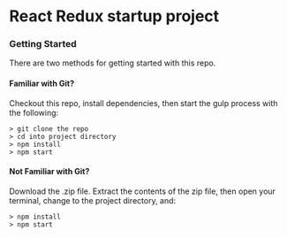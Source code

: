 # React Redux startup project

### Getting Started

There are two methods for getting started with this repo.

#### Familiar with Git?
Checkout this repo, install dependencies, then start the gulp process with the following:

```
> git clone the repo
> cd into project directory
> npm install
> npm start
```

#### Not Familiar with Git?
Download the .zip file.  Extract the contents of the zip file, then open your terminal, change to the project directory, and:

```
> npm install
> npm start
```
